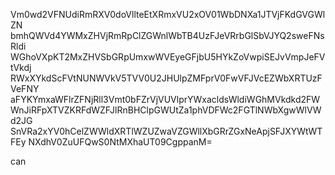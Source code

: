 Vm0wd2VFNUdiRmRXV0doVllteEtXRmxVU2xOV01WbDNXa1JTVjFKdGVGWlZN
bmhQWVd4YWMxZHVjRmRpClZGWnlWbTB4UzFJeVRrbGlSbVJYQ2sweFNsRldi
WGhoVXpKT2MxZHVSbGRpUmxwWVEyeGFjbU5HYkZoVwpiSEJvVmpJeFVtVkdj
RWxXYkdScFVtNUNWVkV5TVV0U2JHUlpZMFprV0FwVFJVcEZWbXRTUzFVeFNY
aFYKYmxaWFlrZFNjRll3Vmt0bFZrVjVUVlprYWxacldsWldiWGhMVkdkd2FW
WnJiRFpXTVZKRFdWZFJlRnBHClpGWUtZa1phVDFWc2FGTlNWbXgwWlVWd2JG
SnVRa2xYV0hCelZWWldXRTlWZUZwaVZGWllXbGRrZGxNeApjSFJXYWtWTFEy
NXdhV0ZuUFQwS0NtMXhaUT09CgppanM=

can